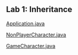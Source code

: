 ## Lab 1: Inheritance
[Application.java](src/Application.java)

[NonPlayerCharacter.java](src/NonPlayerCharacter.java)

[GameCharacter.java](src/GameCharacter.java)
